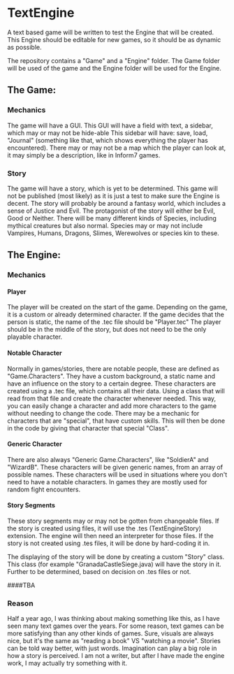 # TextEngine
A text based game will be written to test the Engine that will be created.
This Engine should be editable for new games, so it should be as dynamic as possible.

The repository contains a "Game" and a "Engine" folder.
The Game folder will be used of the game and the Engine folder will be used for the Engine.
## The Game:
### Mechanics
The game will have a GUI.
This GUI will have a field with text, a sidebar, which may or may not be hide-able
This sidebar will have: save, load, "Journal" (something like that, which shows everything the player has encountered).
There may or may not be a map which the player can look at, it may simply be a description, like in Inform7 games.

### Story
The game will have a story, which is yet to be determined.
This game will not be published (most likely) as it is just a test to make sure the Engine is decent.
The story will probably be around a fantasy world, which includes a sense of Justice and Evil.
The protagonist of the story will either be Evil, Good or Neither.
There will be many different kinds of Species, including mythical creatures but also normal.
Species may or may not include Vampires, Humans, Dragons, Slimes, Werewolves or species kin to these.

## The Engine:
### Mechanics
#### Player
The player will be created on the start of the game.
Depending on the game, it is a custom or already determined character.
If the game decides that the person is static, the name of the .tec file should be "Player.tec"
The player should be in the middle of the story, but does not need to be the only playable character.
#### Notable Character
Normally in games/stories, there are notable people, these are defined as "Game.Characters".
They have a custom background, a static name and have an influence on the story to a certain degree.
These characters are created using a .tec file, which contains all their data.
Using a class that will read from that file and create the character whenever needed.
This way, you can easily change a character and add more characters to the game without needing to change the code.
There may be a mechanic for characters that are "special", that have custom skills.
This will then be done in the code by giving that character that special "Class".
#### Generic Character
There are also always "Generic Game.Characters", like "SoldierA" and "WizardB".
These characters will be given generic names, from an array of possible names.
These characters will be used in situations where you don't need to have a notable characters.
In games they are mostly used for random fight encounters.
#### Story Segments
These story segments may or may not be gotten from changeable files.
If the story is created using files, it will use the .tes (TextEngineStory) extension.
The engine will then need an interpreter for those files.
If the story is not created using .tes files, it will be done by hard-coding it in.

The displaying of the story will be done by creating a custom "Story" class.
This class (for example "GranadaCastleSiege.java) will have the story in it.
Further to be determined, based on decision on .tes files or not.

####TBA
### Reason
Half a year ago, I was thinking about making something like this, as I have seen many text games over the years.
For some reason, text games can be more satisfying than any other kinds of games.
Sure, visuals are always nice, but it's the same as "reading a book" VS "watching a movie".
Stories can be told way better, with just words.
Imagination can play a big role in how a story is perceived.
I am not a writer, but after I have made the engine work, I may actually try something with it.
